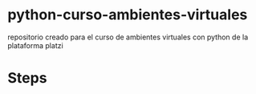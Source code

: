 # python-curso-ambientes-virtuales
repositorio creado para el curso de ambientes virtuales con python de la plataforma platzi
# Steps
